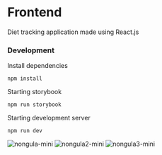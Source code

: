 # Frontend

Diet tracking application made using React.js

### Development

Install dependencies

```
npm install
```

Starting storybook

```
npm run storybook
```

Starting development server

```
npm run dev
```

![nongula-mini](https://github.com/user-attachments/assets/eca11c2a-c6cb-4382-b84f-5b3b54637576)
![nongula2-mini](https://github.com/user-attachments/assets/2fa51b2e-eb8a-4f50-a0e9-3064c10c75b8)
![nongula3-mini](https://github.com/user-attachments/assets/2eb07027-cdc9-462a-861d-03664b6ffb9c)
